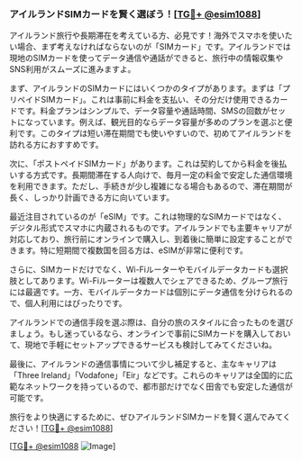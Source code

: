 ### アイルランドSIMカードを賢く選ぼう！[[TG💪+ @esim1088](https://t.me/s/esim1088)]

アイルランド旅行や長期滞在を考えている方、必見です！海外でスマホを使いたい場合、まず考えなければならないのが「SIMカード」です。アイルランドでは現地のSIMカードを使ってデータ通信や通話ができると、旅行中の情報収集やSNS利用がスムーズに進みますよ。

まず、アイルランドのSIMカードにはいくつかのタイプがあります。まずは「プリペイドSIMカード」。これは事前に料金を支払い、その分だけ使用できるカードです。料金プランはシンプルで、データ容量や通話時間、SMSの回数がセットになっています。例えば、観光目的ならデータ容量が多めのプランを選ぶと便利です。このタイプは短い滞在期間でも使いやすいので、初めてアイルランドを訪れる方におすすめです。

次に、「ポストペイドSIMカード」があります。これは契約してから料金を後払いする方式です。長期間滞在する人向けで、毎月一定の料金で安定した通信環境を利用できます。ただし、手続きが少し複雑になる場合もあるので、滞在期間が長く、しっかり計画できる方に向いています。

最近注目されているのが「eSIM」です。これは物理的なSIMカードではなく、デジタル形式でスマホに内蔵されるものです。アイルランドでも主要キャリアが対応しており、旅行前にオンラインで購入し、到着後に簡単に設定することができます。特に短期間で複数国を回る方は、eSIMが非常に便利です。

さらに、SIMカードだけでなく、Wi-Fiルーターやモバイルデータカードも選択肢としてあります。Wi-Fiルーターは複数人でシェアできるため、グループ旅行には最適です。一方、モバイルデータカードは個別にデータ通信を分けられるので、個人利用にはぴったりです。

アイルランドでの通信手段を選ぶ際は、自分の旅のスタイルに合ったものを選びましょう。もし迷っているなら、オンラインで事前にSIMカードを購入しておいて、現地で手軽にセットアップできるサービスも検討してみてくださいね。

最後に、アイルランドの通信事情について少し補足すると、主なキャリアは「Three Ireland」「Vodafone」「Eir」などです。これらのキャリアは全国的に広範なネットワークを持っているので、都市部だけでなく田舎でも安定した通信が可能です。

旅行をより快適にするために、ぜひアイルランドSIMカードを賢く選んでみてください！[[TG💪+ @esim1088](https://t.me/s/esim1088)]

[[TG💪+ @esim1088](https://t.me/s/esim1088) ![Image](https://i.postimg.cc/Y0z9fWf4/image.png)]